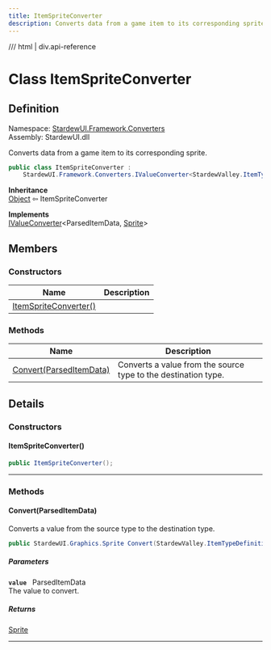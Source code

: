 ```yaml
---
title: ItemSpriteConverter
description: Converts data from a game item to its corresponding sprite.
---
```


<link rel="stylesheet" href="/StardewUI/stylesheets/reference.css" />

/// html | div.api-reference

# Class ItemSpriteConverter

## Definition

<div class="api-definition" markdown>

Namespace: [StardewUI.Framework.Converters](index.md)  
Assembly: StardewUI.dll  

</div>

Converts data from a game item to its corresponding sprite.

```cs
public class ItemSpriteConverter : 
    StardewUI.Framework.Converters.IValueConverter<StardewValley.ItemTypeDefinitions.ParsedItemData, StardewUI.Graphics.Sprite>
```

**Inheritance**  
[Object](https://learn.microsoft.com/en-us/dotnet/api/system.object) ⇦ ItemSpriteConverter

**Implements**  
[IValueConverter](ivalueconverter-2.md)<ParsedItemData, [Sprite](../../graphics/sprite.md)>

## Members

### Constructors

 | Name | Description |
| --- | --- |
| [ItemSpriteConverter()](#itemspriteconverter) |  | 

### Methods

 | Name | Description |
| --- | --- |
| [Convert(ParsedItemData)](#convertparseditemdata) | Converts a value from the source type to the destination type. | 

## Details

### Constructors

#### ItemSpriteConverter()



```cs
public ItemSpriteConverter();
```

-----

### Methods

#### Convert(ParsedItemData)

Converts a value from the source type to the destination type.

```cs
public StardewUI.Graphics.Sprite Convert(StardewValley.ItemTypeDefinitions.ParsedItemData value);
```

##### Parameters

**`value`** &nbsp; ParsedItemData  
The value to convert.

##### Returns

[Sprite](../../graphics/sprite.md)

-----

